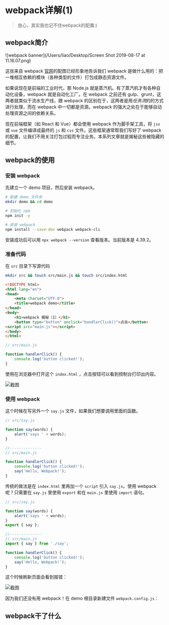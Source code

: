 # webpack详解(1)

> 放心，其实我也记不住webpack的配置:)

## webpack简介

![webpack banner](/Users/liao/Desktop/Screen Shot 2019-08-17 at 11.16.07.png)

这张来自 webpack [官网](https://webpack.js.org/)的配图已经形象地告诉我们 webpack 是做什么用的：把一堆相互依赖的模块（各种类型的文件）打包成静态资源文件。

如果说现在是前端的工业时代，那 Node.js 就是蒸汽机。有了蒸汽机才有各种自动化设备，webpack 就是自动化工厂。在 webpack 之前还有 gulp、grunt，这两者就类似于流水生产线，跟 webpack 的区别在于，这两者是用*任务流*的的方式进行处理，而在 webpack 中一切都是资源。webpack 的强大之处在于能够自动处理资源之间的依赖关系。

现在前端框架（如 React 和 Vue）都会使用 webpack 作为脚手架工具，将 `jsx` 或 `vue` 文件编译成最终的 `js` 和 `css` 文件。这些框架通常帮我们写好了 webpack 的配置，让我们不用关注打包过程而专注业务。本系列文章就是揭秘这些被隐藏的细节。

## webpack的使用

### 安装 webpack

先建立一个 demo 项目，然后安装 webpack。

```sh
# 新建 demo 文件夹
mkdir demo && cd demo

# 初始化 npm
npm init -y

# 安装 webpack
npm install --save-dev webpack webpack-cli
```

安装成功后可以用 `npx webpack --version` 查看版本。当前版本是 4.39.2。

### 准备代码

在 `src` 目录下写源代码

```sh
mkdir src && touch src/main.js && touch src/index.html
```

```html
<!DOCTYPE html>
<html lang="en">
<head>
    <meta charset="UTF-8">
    <title>webpack demo</title>
</head>
<body>
    <h1>webpack 揭秘（1）</h1>
    <button type="button" onclick="handlerClick()">点击</button>
<script src="main.js"></script>
</body>
</html>
```

```js
// src/main.js

function handlerClick() {
    console.log('button clicked!');
}
```

使用在浏览器中打开这个 `index.html` ，点击按钮可以看到控制台打印出内容。

![截图](https://cdn.bigliao.com/12fdfda34410e776d8065ac6933a3009.png)

### 使用 webpack

这个时候在写另外一个 `say.js` 文件，如果我们想要调用里面的函数。

```js
// src/say.js

function say(words) {
    alert('says ' + words);
}

//--------------
// src/main.js

function handlerClick() {
    console.log('button clicked!');
    say('Hello, Webpack!');
}
```

传统的做法是在 `index.html` 里再加一个 `script` 引入 `say.js`。使用 webpack 呢？只需要在 `say.js` 里使用 `export` 和在 `main.js` 里使用 `import` 语句。

```js
// src/say.js

function say(words) {
    alert('says ' + words);
}
export { say };

//--------------
// src/main.js
import { say } from './say';

function handlerClick() {
    console.log('button clicked!');
    say('Hello, Webpack!');
}
```

这个时候刷新页面会看到报错：

![截图](https://cdn.bigliao.com/f92fbe116c71a1424b32897911d00ece.png)

因为我们还没有用 webpack！在 demo 根目录新建文件 `webpack.config.js`：



## webpack干了什么

